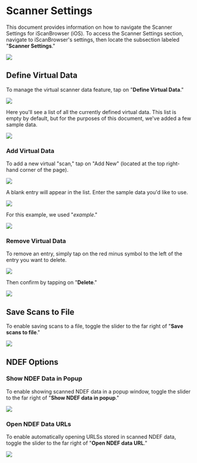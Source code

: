 # Scanner Settings
This document provides information on how to navigate the Scanner Settings for iScanBrowser (iOS). To access the Scanner Settings section, navigate to iScanBrowser's settings, then locate the subsection labeled "**Scanner Settings**."

![](https://i.imgur.com/RW5huEi.png)


## Define Virtual Data
To manage the virtual scanner data feature, tap on "**Define Virtual Data**."

![](https://i.imgur.com/GuWZHh5.png)

Here you'll see a list of all the currently defined virtual data. This list is empty by default, but for the purposes of this document, we've added a few sample data.

![](https://i.imgur.com/LLs2jZu.png)


### Add Virtual Data
To add a new virtual "scan," tap on "Add New" (located at the top right-hand corner of the page).

![](https://i.imgur.com/JHKyIs6.png)

A blank entry will appear in the list. Enter the sample data you'd like to use. 

![](https://i.imgur.com/FaZppnr.png)

For this example, we used "_example_."

![](https://i.imgur.com/uG1lbXO.png)


### Remove Virtual Data
To remove an entry, simply tap on the red minus symbol to the left of the entry you want to delete.

![](https://i.imgur.com/NkbLY1c.png)

Then confirm by tapping on "**Delete**."

![](https://i.imgur.com/DIbxduI.png)



## Save Scans to File
To enable saving scans to a file, toggle the slider to the far right of "**Save scans to file**."

![](https://i.imgur.com/KRDKKvd.png)


## NDEF Options

### Show NDEF Data in Popup
To enable showing scanned NDEF data in a popup window, toggle the slider to the far right of "**Show NDEF data in popup**."

![](https://i.imgur.com/QdEE1sF.png)

### Open NDEF Data URLs
To enable automatically opening URLSs stored in scanned NDEF data, toggle the slider to the far right of "**Open NDEF data URL**."

![](https://i.imgur.com/2o70bMj.png)

